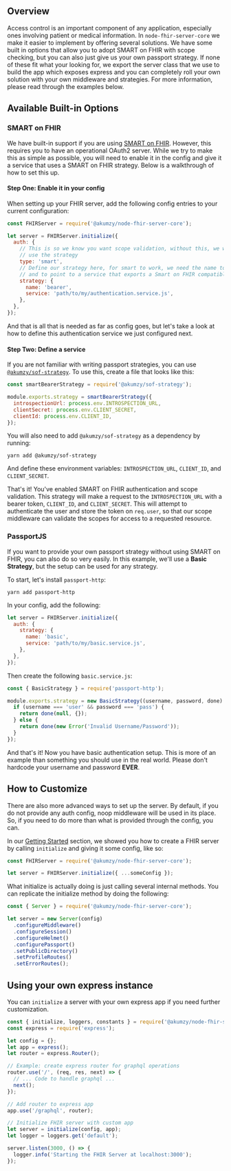 ## Overview

Access control is an important component of any application, especially ones involving patient or medical information. In `node-fhir-server-core` we make it easier to implement by offering several solutions. We have some built in options that allow you to adopt SMART on FHIR with scope checking, but you can also just give us your own passport strategy. If none of these fit what your looking for, we export the server class that we use to build the app which exposes express and you can completely roll your own solution with your own middleware and strategies. For more information, please read through the examples below.

## Available Built-in Options

### SMART on FHIR

We have built-in support if you are using [SMART on FHIR](http://docs.smarthealthit.org/). However, this requires you to have an operational OAuth2 server. While we try to make this as simple as possible, you will need to enable it in the config and give it a service that uses a SMART on FHIR strategy. Below is a walkthrough of how to set this up.

#### Step One: Enable it in your config

When setting up your FHIR server, add the following config entries to your current configuration:

```javascript
const FHIRServer = require('@akumzy/node-fhir-server-core');

let server = FHIRServer.initialize({
  auth: {
    // This is so we know you want scope validation, without this, we would only
    // use the strategy
    type: 'smart',
    // Define our strategy here, for smart to work, we need the name to be bearer
    // and to point to a service that exports a Smart on FHIR compatible strategy
    strategy: {
      name: 'bearer',
      service: 'path/to/my/authentication.service.js',
    },
  },
});
```

And that is all that is needed as far as config goes, but let's take a look at how to define this authentication service we just configured next.

#### Step Two: Define a service

If you are not familiar with writing passport strategies, you can use [`@akumzy/sof-strategy`](https://github.com/bluehalo/node-fhir-server-core/tree/master/packages/sof-strategy). To use this, create a file that looks like this:

```javascript
const smartBearerStrategy = require('@akumzy/sof-strategy');

module.exports.strategy = smartBearerStrategy({
  introspectionUrl: process.env.INTROSPECTION_URL,
  clientSecret: process.env.CLIENT_SECRET,
  clientId: process.env.CLIENT_ID,
});
```

You will also need to add `@akumzy/sof-strategy` as a dependency by running:

```shell
yarn add @akumzy/sof-strategy
```

And define these environment variables: `INTROSPECTION_URL`, `CLIENT_ID`, and `CLIENT_SECRET`.

That's it! You've enabled SMART on FHIR authentication and scope validation. This strategy will make a request to the `INTROSPECTION_URL` with a bearer token, `CLIENT_ID`, and `CLIENT_SECRET`. This will attempt to authenticate the user and store the token on `req.user`, so that our scope middleware can validate the scopes for access to a requested resource.

### PassportJS

If you want to provide your own passport strategy without using SMART on FHIR, you can also do so very easily. In this example, we'll use a **Basic Strategy**, but the setup can be used for any strategy.

To start, let's install `passport-http`:

```shell
yarn add passport-http
```

In your config, add the following:

```javascript
let server = FHIRServer.initialize({
  auth: {
    strategy: {
      name: 'basic',
      service: 'path/to/my/basic.service.js',
    },
  },
});
```

Then create the following `basic.service.js`:

```javascript
const { BasicStrategy } = require('passport-http');

module.exports.strategy = new BasicStrategy((username, password, done) => {
  if (username === 'user' && password === 'pass') {
    return done(null, {});
  } else {
    return done(new Error('Invalid Username/Password'));
  }
});
```

And that's it! Now you have basic authentication setup. This is more of an example than something you should use in the real world. Please don't hardcode your username and password **EVER**.

## How to Customize

There are also more advanced ways to set up the server. By default, if you do not provide any auth config, noop middleware will be used in its place. So, if you need to do more than what is provided through the config, you can.

In our [Getting Started](GettingStarted.md) section, we showed you how to create a FHIR server by calling `initialize` and giving it some config, like so:

```javascript
const FHIRServer = require('@akumzy/node-fhir-server-core');

let server = FHIRServer.initialize({ ...someConfig });
```

What initialize is actually doing is just calling several internal methods. You can replicate the initialize method by doing the following:

```javascript
const { Server } = require('@akumzy/node-fhir-server-core');

let server = new Server(config)
  .configureMiddleware()
  .configureSession()
  .configureHelmet()
  .configurePassport()
  .setPublicDirectory()
  .setProfileRoutes()
  .setErrorRoutes();
```

## Using your own express instance

You can `initialize` a server with your own express app if you need further customization.

```javascript
const { initialize, loggers, constants } = require('@akumzy/node-fhir-server-core');
const express = require('express');

let config = {};
let app = express();
let router = express.Router();

// Example: create express router for graphql operations
router.use('/', (req, res, next) => {
  // ... Code to handle graphql ...
  next();
});

// Add router to express app
app.use('/graphql', router);

// Initialize FHIR server with custom app
let server = initialize(config, app);
let logger = loggers.get('default');

server.listen(3000, () => {
  logger.info('Starting the FHIR Server at localhost:3000');
});
```

